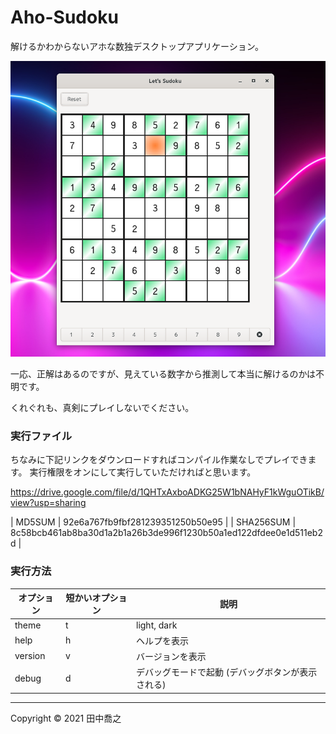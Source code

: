 Aho-Sudoku
====================================================================================================
解けるかわからないアホな数独デスクトップアプリケーション。

![画像](screenshot-1.png)

一応、正解はあるのですが、見えている数字から推測して本当に解けるのかは不明です。

くれぐれも、真剣にプレイしないでください。

### 実行ファイル

ちなみに下記リンクをダウンロードすればコンパイル作業なしでプレイできます。
実行権限をオンにして実行していただければと思います。

<https://drive.google.com/file/d/1QHTxAxboADKG25W1bNAHyF1kWguOTikB/view?usp=sharing>

| MD5SUM    | 92e6a767fb9fbf281239351250b50e95                                 |
| SHA256SUM | 8c58bcb461ab8ba30d1a2b1a26b3de996f1230b50a1ed122dfdee0e1d511eb2d |

### 実行方法

| オプション | 短かいオプション | 説明                                              |
|------------|------------------|---------------------------------------------------|
| theme      | t                | light, dark                                       |
| help       | h                | ヘルプを表示                                      |
| version    | v                | バージョンを表示                                  |
| debug      | d                | デバッグモードで起動 (デバッグボタンが表示される) |

***

Copyright © 2021 田中喬之
